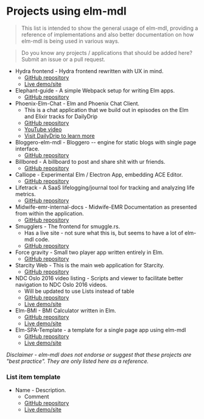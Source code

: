 # Projects using elm-mdl

> This list is intended to show the general usage of elm-mdl, providing a reference of implementations and also better documentation on how elm-mdl is being used in various ways.

> Do you know any projects / applications that should be added here? Submit an issue or a pull request.

* Hydra frontend - Hydra frontend rewritten with UX in mind.
    * [GitHub repository](https://github.com/domenkozar/hydra-frontend)
    * [Live demo/site](http://hydra-frontend.domenkozar.com/)
* Elephant-guide - A simple Webpack setup for writing Elm apps.
    * [GitHub repository](https://github.com/IwalkAlone/elephant-guide)
* Phoenix-Elm-Chat - Elm and Phoenix Chat Client.
    * This is a chat application that we build out in episodes on the Elm and Elixir tracks for DailyDrip
    * [GitHub repository](https://github.com/knewter/phoenix-elm-chat)
    * [YouTube video](https://www.youtube.com/watch?v=PrUum0BDClE&feature=youtu.be)
    * [Visit DailyDrip to learn more](https://www.dailydrip.com/)
* Bloggero-elm-mdl - Bloggero -- engine for static blogs with single page interface.
    * [GitHub repository](https://github.com/easimonenko/bloggero-elm-mdl)
* Billbored - A billboard to post and share shit with ur friends.
    * [GitHub repository](https://github.com/puhrez/billbored)
* Calliope - Experimental Elm / Electron App, embedding ACE Editor.
    * [GitHub repository](https://github.com/RobertWalter83/calliope)
* Lifetrack - A SaaS lifelogging/journal tool for tracking and analyzing life metrics.
    * [GitHub repository](https://github.com/demsullivan/lifetrack)
* Midwife-emr-internal-docs - Midwife-EMR Documentation as presented from within the application.
    * [GitHub repository](https://github.com/kbsymanz/midwife-emr-internal-docs)
* Smugglers - The frontend for smuggle.rs.
    * Has a live site - not sure what this is, but seems to have a lot of elm-mdl code.
    * [GitHub repository](https://github.com/dgonyeo/smugglers)
* Force gravity - Small two player app written entirely in Elm.
    * [GitHub repository](https://github.com/stanton-gary/gravity)
* Starcity Web - This is the main web application for Starcity.
    * [GitHub repository](https://github.com/starcity-properties/starcity-web)
* NDC Oslo 2016 video listing - Scripts and viewer to facilitate better navigation to NDC Oslo 2016 videos.
    * Will be updated to use Lists instead of table
    * [GitHub repository](https://github.com/hakonrossebo/ndc-oslo2016-video-listing)
    * [Live demo/site](https://hakonrossebo.github.io/ndc-oslo2016-video-listing/)
* Elm-BMI - BMI Calculator written in Elm.
    * [GitHub repository](https://github.com/uehaj/elm-bmi)
    * [Live demo/site](https://uehaj.github.io/elm-bmi/)
*  Elm-SPA-Template - a template for a single page app using elm-mdl
    * [GitHub repository](https://github.com/id3as/elm-spa-template)
    * [Live demo/site](http://id3as.github.io/elm-spa.html)



*Disclaimer - elm-mdl does not endorse or suggest that these projects are "best practice". They are only listed here as a reference.*

### List item template
* Name - Description.
    * Comment
    * [GitHub repository](link)
    * [Live demo/site](link)
